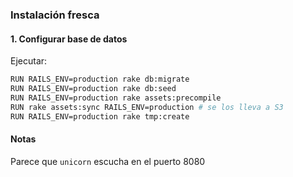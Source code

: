 ### Instalación fresca

#### 1. Configurar base de datos
Ejecutar:

```bash
RUN RAILS_ENV=production rake db:migrate
RUN RAILS_ENV=production rake db:seed
RUN RAILS_ENV=production rake assets:precompile 
RUN rake assets:sync RAILS_ENV=production # se los lleva a S3
RUN RAILS_ENV=production rake tmp:create
```

#### Notas
Parece que ```unicorn``` escucha en el puerto 8080